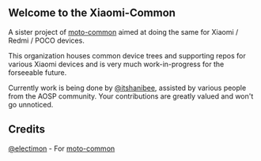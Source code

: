 ## Welcome to the Xiaomi-Common

A sister project of [moto-common](https://github.com/moto-common) aimed at doing the same for Xiaomi / Redmi / POCO devices.

This organization houses common device trees and supporting repos for various Xiaomi devices and is very much work-in-progress for the forseeable future.

Currently work is being done by [@itshanibee](https://github.com/itshanibee), assisted by various people from the AOSP community. Your contributions are greatly valued and won't go unnoticed.

Credits
-------
[@electimon](https://github.com/electimon) - For [moto-common](https://github.com/moto-common)

